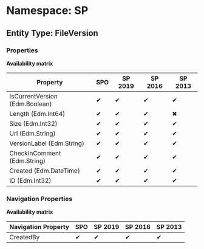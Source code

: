 # Namespace: SP
## Entity Type: FileVersion

### Properties

**Availability matrix**

Property | SPO | SP 2019 | SP 2016 | SP 2013
----------|-----|---------|---------|--------
IsCurrentVersion (Edm.Boolean) | ✔ | ✔ | ✔ | ✔
Length (Edm.Int64) | ✔ | ✔ | ✔ | ✖
Size (Edm.Int32) | ✔ | ✔ | ✔ | ✔
Url (Edm.String) | ✔ | ✔ | ✔ | ✔
VersionLabel (Edm.String) | ✔ | ✔ | ✔ | ✔
CheckInComment (Edm.String) | ✔ | ✔ | ✔ | ✔
Created (Edm.DateTime) | ✔ | ✔ | ✔ | ✔
ID (Edm.Int32) | ✔ | ✔ | ✔ | ✔

### Navigation Properties

**Availability matrix**

Navigation Property | SPO | SP 2019 | SP 2016 | SP 2013
----------|-----|---------|---------|--------
CreatedBy | ✔ | ✔ | ✔ | ✔
